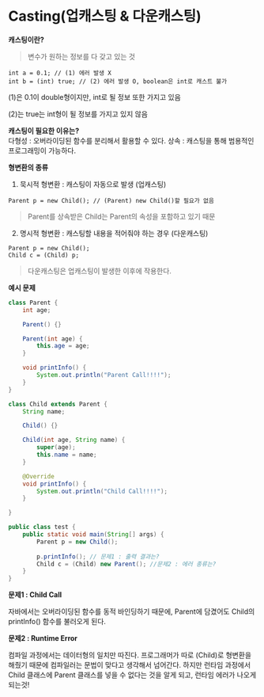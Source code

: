 # Casting(업캐스팅 & 다운캐스팅)

**캐스팅이란?**   
> 변수가 원하는 정보를 다 갖고 있는 것
```
int a = 0.1; // (1) 에러 발생 X
int b = (int) true; // (2) 에러 발생 O, boolean은 int로 캐스트 불가
```
(1)은 0.1이 double형이지만, int로 될 정보 또한 가지고 있음

(2)는 true는 int형이 될 정보를 가지고 있지 않음


**캐스팅이 필요한 이유는?**   
다형성 : 오버라이딩된 함수를 분리해서 활용할 수 있다.
상속 : 캐스팅을 통해 범용적인 프로그래밍이 가능하다.

**형변환의 종류**   
1. 묵시적 형변환 : 캐스팅이 자동으로 발생 (업캐스팅)
```
Parent p = new Child(); // (Parent) new Child()할 필요가 없음
```
> Parent를 상속받은 Child는 Parent의 속성을 포함하고 있기 때문


2. 명시적 형변환 : 캐스팅할 내용을 적어줘야 하는 경우 (다운캐스팅)
```
Parent p = new Child();
Child c = (Child) p;
```
> 다운캐스팅은 업캐스팅이 발생한 이후에 작용한다.


**예시 문제**
```java
class Parent {
	int age;

	Parent() {}

	Parent(int age) {
		this.age = age;
	}

	void printInfo() {
		System.out.println("Parent Call!!!!");
	}
}

class Child extends Parent {
	String name;

	Child() {}

	Child(int age, String name) {
		super(age);
		this.name = name;
	}

	@Override 
	void printInfo() {
		System.out.println("Child Call!!!!");
	}

}

public class test {
    public static void main(String[] args) {
        Parent p = new Child();
        
        p.printInfo(); // 문제1 : 출력 결과는?
        Child c = (Child) new Parent(); //문제2 : 에러 종류는?
    }
}
```
**문제1 : Child Call**

자바에서는 오버라이딩된 함수를 동적 바인딩하기 때문에, Parent에 담겼어도 Child의 printInfo() 함수를 불러오게 된다.

**문제2 : Runtime Error**

컴파일 과정에서는 데이터형의 일치만 따진다. 프로그래머가 따로 (Child)로 형변환을 해줬기 때문에 컴파일러는 문법이 맞다고 생각해서 넘어간다. 하지만 런타임 과정에서 Child 클래스에 Parent 클래스를 넣을 수 없다는 것을 알게 되고, 런타임 에러가 나오게 되는것!
